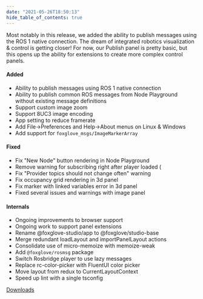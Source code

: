 ```yaml
---
date: "2021-05-26T18:50:13"
hide_table_of_contents: true
---
```

Most notably in this release, we added the ability to publish messages using the ROS 1 native connection. The dream of integrated robotics visualization & control is getting closer! For now, our Publish panel is pretty basic, but this opens up the ability for extensions to create more complex control panels.

#### Added

- Ability to publish messages using ROS 1 native connection
- Ability to publish common ROS messages from Node Playground without existing message definitions
- Support custom image zoom
- Support 8UC3 image encoding
- App setting to reduce framerate
- Add File->Preferences and Help->About menus on Linux & Windows
- Add support for `foxglove_msgs/ImageMarkerArray`

#### Fixed

- Fix "New Node" button rendering in Node Playground
- Remove warning for subscribing right after player loaded (
- Fix "Provider topics should not change often" warning
- Fix occupancy grid rendering in 3d panel
- Fix marker with linked variables error in 3d panel
- Fixed several issues and warnings with image panel

#### Internals

- Ongoing improvements to browser support
- Ongoing work to support panel extensions
- Rename @foxglove-studio/app to @foxglove/studio-base
- Merge redundant loadLayout and importPanelLayout actions
- Consolidate use of micro-memoize with memoize-weak
- Add `@foxglove/rosmsg` package
- Switch Rosbridge player to use lazy messages
- Replace rc-color-picker with FluentUI color picker
- Move layout from redux to CurrentLayoutContext
- Speed up lint with a single tsconfig



<!-- truncate -->
[Downloads](https://github.com/foxglove/studio/releases/tag/v0.10.1)
